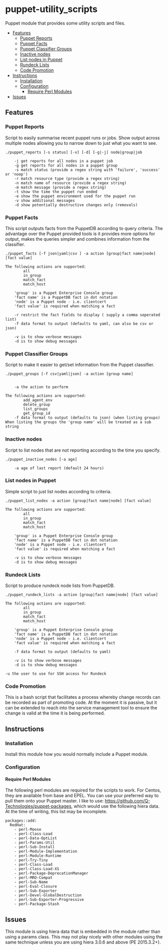 # puppet-utility_scripts
Puppet module that provides some utility scripts and files.

<!-- vim-markdown-toc GFM -->

* [Features](#features)
  * [Puppet Reports](#puppet-reports)
  * [Puppet Facts](#puppet-facts)
  * [Puppet Classifier Groups](#puppet-classifier-groups)
  * [Inactive nodes](#inactive-nodes)
  * [List nodes in Puppet](#list-nodes-in-puppet)
  * [Rundeck Lists](#rundeck-lists)
  * [Code Promotion](#code-promotion)
* [Instructions](#instructions)
  * [Installation](#installation)
  * [Configuration](#configuration)
    * [Require Perl Modules](#require-perl-modules)
* [Issues](#issues)

<!-- vim-markdown-toc -->

## Features

### Puppet Reports

Script to easily summarise recent puppet runs or jobs.  Show output across multiple nodes allowing you to 
narrow down to just what you want to see.

```
./puppet_reports [-s status] [-v] [-d] [-g|-j] node|group|job

	-j get reports for all nodes in a puppet job
	-g get reports for all nodes in a puppet group
	-s match status (provide a regex string with 'failure', 'success' or 'noop')
	-r match resource type (provide a regex string)
	-n match name of resource (provide a regex string)
	-m match message (provide a regex string)
	-t show the time the puppet run ended
	-e show the puppet environment used for the puppet run
	-v show additional messages
	-d show potentially destructive changes only (removals)
```

### Puppet Facts
This script outputs facts from the PuppetDB according to query criteria.  The advantage over the Puppet provided tools is it
provides more options for output, makes the queries simpler and combines information from the classifier.

```
./puppet_facts [-f json|yaml|csv ] -a action [group|fact name|node] [fact value]

The following actions are supported:
		all
		in_group
		match_fact
		match_host

	'group' is a Puppet Enterprise Console group
	'fact name' is a PuppetDB fact in dot notation
	'node' is a Puppet node - i.e. clientcert
	'fact value' is required when matching a fact

	-r restrict the fact fields to display ( supply a comma seperated list)
	-f data format to output (defaults to yaml, can also be csv or json)

	-v is to show verbose messages
	-d is to show debug messages
```

### Puppet Classifier Groups
Script to make it easier to get/set information from the Puppet classifier.

```
./puppet_groups [-f csv|yaml|json] -a action [group name]


	-a the action to perform

The following actions are supported:
		add_agent_env
		delete_group
		list_groups
		get_group_id
	-f data format to output (defaults to json) (when listing groups)
When listing the groups the 'group name' will be treated as a sub string
```

### Inactive nodes
Script to list nodes that are not reporting according to the time you specify.
```
./puppet_inactive_nodes [-a age]

	-a age of last report (default 24 hours)
```

### List nodes in Puppet
Simple script to just list nodes according to criteria.

```
./puppet_list_nodes -a action [group|fact name|node] [fact value]

The following actions are supported:
		all
		in_group
		match_fact
		match_host

	'group' is a Puppet Enterprise Console group
	'fact name' is a PuppetDB fact in dot notation
	'node' is a Puppet node - i.e. clientcert
	'fact value' is required when matching a fact

	-v is to show verbose messages
	-d is to show debug messages
```

### Rundeck Lists
Script to produce rundeck node lists from PuppetDB.
```
./puppet_rundeck_lists -a action [group|fact name|node] [fact value]

The following actions are supported:
		all
		in_group
		match_fact
		match_host

	'group' is a Puppet Enterprise Console group
	'fact name' is a PuppetDB fact in dot notation
	'node' is a Puppet node - i.e. clientcert
	'fact value' is required when matching a fact

	-f data format to output (defaults to yaml)

	-v is to show verbose messages
	-d is to show debug messages

-u the user to use for SSH access for Rundeck
```

### Code Promotion
This is a bash script that facilitates a process whereby change records can be recorded as part of promoting code.  At
 the moment it is passive, but it can be extended to reach into the service management tool to ensure the 
change is valid at the time it is being performed.

## Instructions

### Installation
Install this module how you would normally include a Puppet module.

### Configuration

#### Require Perl Modules
The following perl modules are required for the scripts to work. For Centos, they are available from base and EPEL.
You can use your preferred way to pull them onto your Puppet master.  I like to use: 
https://github.com/Q-Technologies/puppet-packages, which would use the following hiera data.  At the time of writing, this list may be incomplete.  
```
packages::add:
  RedHat:
    - perl-Moose
    - perl-Class-Load
    - perl-Data-OptList
    - perl-Params-Util
    - perl-Sub-Install
    - perl-Module-Implementation
    - perl-Module-Runtime
    - perl-Try-Tiny
    - perl-Class-Load
    - perl-Class-Load-XS
    - perl-Package-DeprecationManager
    - perl-MRO-Compat
    - perl-Sub-Name
    - perl-Eval-Closure
    - perl-Sub-Exporter
    - perl-Devel-GlobalDestruction
    - perl-Sub-Exporter-Progressive
    - perl-Package-Stash
```

## Issues
This module is using hiera data that is embedded in the module rather than using a params class.  This may not play nicely with other modules using the same technique unless you are using hiera 3.0.6 and above (PE 2015.3.2+).

